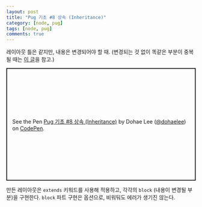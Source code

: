 ```yaml
---
layout: post
title: "Pug 기초 #8 상속 (Inheritance)"
category: [node, pug]
tags: [node, pug]
comments: true
---
```


레이아웃 틀은 같지만, 내용은 변경되어야 할 때. (변경되는 것 없이 똑같은 부분이 중복될 때는 [이 글](/posts/2020-07-05-pug-partials/)을 참고.)

<p class="codepen" data-height="400" data-theme-id="dark" data-default-tab="html" data-slug-hash="oNWMPRo" data-user="dohaelee" style="height: 300px; box-sizing: border-box; display: flex; align-items: center; justify-content: center; border: 2px solid; margin: 1em 0; padding: 1em;">
  <span>See the Pen <a href="https://codepen.io/dohaelee/pen/oNWMPRo">
  Pug 기초 #8 상속 (Inheritance)</a> by Dohae Lee (<a href="https://codepen.io/dohaelee">@dohaelee</a>)
  on <a href="https://codepen.io">CodePen</a>.</span>
</p>
<script async src="https://cpwebassets.codepen.io/assets/embed/ei.js"></script>

만든 레이아웃은 `extends` 키워드를 사용해 적용하고, 각각의 `block` (내용이 변경될 부분)을 구현한다. `block` 파트 구현은 옵션으로, 비워둬도 에러가 생기진 않는다.
